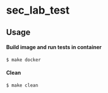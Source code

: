 # sec_lab_test

## Usage

#### Build image and run tests in container

```
$ make docker
```

#### Clean
```
$ make clean
```